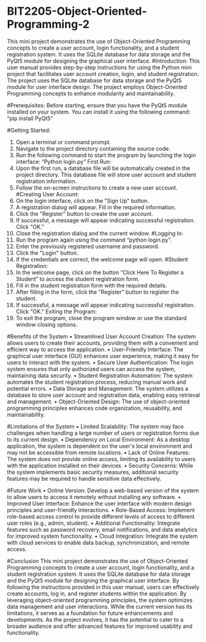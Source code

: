 # BIT2205-Object-Oriented-Programming-2
This mini project demonstrates the use of Object-Oriented Programming concepts to create a user account, login functionality, and a student registration system. It uses the SQLite database for data storage and the PyQt5 module for designing the graphical user interface. 
#Introduction:
This user manual provides step-by-step instructions for using the Python mini project that facilitates user account creation, login, and student registration. The project uses the SQLite database for data storage and the PyQt5 module for user interface design. The project employs Object-Oriented Programming concepts to enhance modularity and maintainability.

#Prerequisites:
Before starting, ensure that you have the PyQt5 module installed on your system. You can install it using the following command:
“pip install PyQt5”

#Getting Started:
1.	Open a terminal or command prompt.
2.	Navigate to the project directory containing the source code.
3.	Run the following command to start the program by launching the login interface:
“Python login.py”
First Run:
4.	Upon the first run, a database file will be automatically created in the project directory. This database file will store user account and student registration information.
5.	Follow the on-screen instructions to create a new user account.
#Creating User Account:
1.	On the login interface, click on the "Sign Up" button.
2.	A registration dialog will appear. Fill in the required information.
3.	Click the "Register" button to create the user account.
4.	If successful, a message will appear indicating successful registration. Click "OK."
5.	Close the registration dialog and the current window.
#Logging In:
1.	Run the program again using the command “python login.py”.
2.	Enter the previously registered username and password.
3.	Click the "Login" button.
4.	If the credentials are correct, the welcome page will open.
#Student Registration:
1.	In the welcome page, click on the button “Click Here To Register a Student” to access the student registration form.
2.	Fill in the student registration form with the required details. 
3.	After filling in the form, click the "Register" button to register the student.
4.	If successful, a message will appear indicating successful registration. Click "OK."
Exiting the Program:
1.	To exit the program, close the program window or use the standard window closing options.

#Benefits of the System 
•	Streamlined User Account Creation: The system allows users to create their accounts, providing them with a convenient and efficient way to access the application.
•	User-Friendly Interface: The graphical user interface (GUI) enhances user experience, making it easy for users to interact with the system.
•	Secure User Authentication: The login system ensures that only authorized users can access the system, maintaining data security.
•	Student Registration Automation: The system automates the student registration process, reducing manual work and potential errors.
•	Data Storage and Management: The system utilizes a database to store user account and registration data, enabling easy retrieval and management.
•	Object-Oriented Design: The use of object-oriented programming principles enhances code organization, reusability, and maintainability.

#Limitations of the System
•	Limited Scalability: The system may face challenges when handling a large number of users or registration forms due to its current design.
•	Dependency on Local Environment: As a desktop application, the system is dependent on the user's local environment and may not be accessible from remote locations.
•	Lack of Online Features: The system does not provide online access, limiting its availability to users with the application installed on their devices.
•	Security Concerns: While the system implements basic security measures, additional security features may be required to handle sensitive data effectively.

#Future Work
•	Online Version: Develop a web-based version of the system to allow users to access it remotely without installing any software.
•	Improved User Interface: Enhance the user interface with modern design principles and user-friendly interactions.
•	Role-Based Access: Implement role-based access control to provide different levels of access to different user roles (e.g., admin, student).
•	Additional Functionality: Integrate features such as password recovery, email notifications, and data analytics for improved system functionality.
•	Cloud Integration: Integrate the system with cloud services to enable data backup, synchronization, and remote access.

#Conclusion
This mini project demonstrates the use of Object-Oriented Programming concepts to create a user account, login functionality, and a student registration system. It uses the SQLite database for data storage and the PyQt5 module for designing the graphical user interface. By following the instructions provided in this user manual, users can effectively create accounts, log in, and register students within the application.
By leveraging object-oriented programming principles, the system optimizes data management and user interactions. While the current version has its limitations, it serves as a foundation for future enhancements and developments. As the project evolves, it has the potential to cater to a broader audience and offer advanced features for improved usability and functionality.
